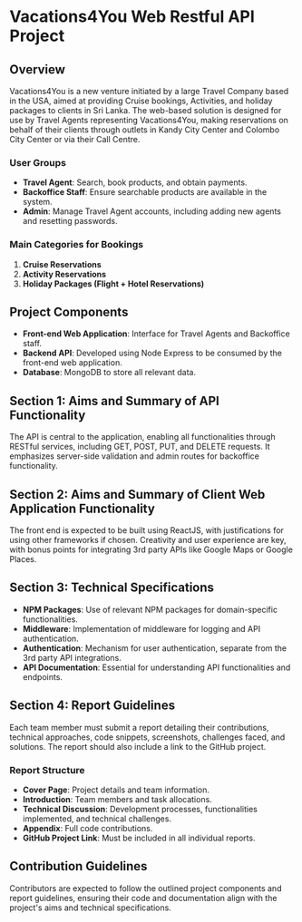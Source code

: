# Vacations4You Web Restful API Project

## Overview
Vacations4You is a new venture initiated by a large Travel Company based in the USA, aimed at providing Cruise bookings, Activities, and holiday packages to clients in Sri Lanka. The web-based solution is designed for use by Travel Agents representing Vacations4You, making reservations on behalf of their clients through outlets in Kandy City Center and Colombo City Center or via their Call Centre.

### User Groups
- **Travel Agent**: Search, book products, and obtain payments.
- **Backoffice Staff**: Ensure searchable products are available in the system.
- **Admin**: Manage Travel Agent accounts, including adding new agents and resetting passwords.

### Main Categories for Bookings
1. **Cruise Reservations**
2. **Activity Reservations**
3. **Holiday Packages (Flight + Hotel Reservations)**

## Project Components
- **Front-end Web Application**: Interface for Travel Agents and Backoffice staff.
- **Backend API**: Developed using Node Express to be consumed by the front-end web application.
- **Database**: MongoDB to store all relevant data.

## Section 1: Aims and Summary of API Functionality
The API is central to the application, enabling all functionalities through RESTful services, including GET, POST, PUT, and DELETE requests. It emphasizes server-side validation and admin routes for backoffice functionality.

## Section 2: Aims and Summary of Client Web Application Functionality
The front end is expected to be built using ReactJS, with justifications for using other frameworks if chosen. Creativity and user experience are key, with bonus points for integrating 3rd party APIs like Google Maps or Google Places.

## Section 3: Technical Specifications
- **NPM Packages**: Use of relevant NPM packages for domain-specific functionalities.
- **Middleware**: Implementation of middleware for logging and API authentication.
- **Authentication**: Mechanism for user authentication, separate from the 3rd party API integrations.
- **API Documentation**: Essential for understanding API functionalities and endpoints.

## Section 4: Report Guidelines
Each team member must submit a report detailing their contributions, technical approaches, code snippets, screenshots, challenges faced, and solutions. The report should also include a link to the GitHub project.

### Report Structure
- **Cover Page**: Project details and team information.
- **Introduction**: Team members and task allocations.
- **Technical Discussion**: Development processes, functionalities implemented, and technical challenges.
- **Appendix**: Full code contributions.
- **GitHub Project Link**: Must be included in all individual reports.

## Contribution Guidelines
Contributors are expected to follow the outlined project components and report guidelines, ensuring their code and documentation align with the project's aims and technical specifications.

